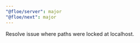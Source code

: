 ```yaml
---
"@floe/server": major
"@floe/next": major
---
```


Resolve issue where paths were locked at localhost.
